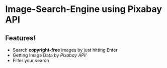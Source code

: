 # Image-Search-Engine using Pixabay API

## Features!
* Search **copyright-free** images by just hitting Enter 
* Getting Image Data by *Pixabay API!*
* Filter your search

